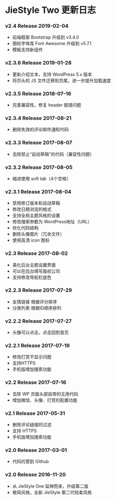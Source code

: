# JieStyle Two 更新日志

### v2.4 Release 2019-02-04
* 前端框架 Bootstrap 升级到 v3.4.0
* 图标字体库 Font Awesome 升级到 v5.7.1
* 模板支持新组件

### v2.3.6 Release 2019-01-28
* 更新介绍文本，支持 WordPress 5.x 版本
* 将页头的 JS 文件迁移到页尾，进一步提升加载速度

### v2.3.5 Release 2018-07-16
* 完善兼容性，修复 header 报错问题

### v2.3.4 Release 2017-08-21
* 删除失效的评论邮件通知代码

### v2.3.3 Release 2017-08-07
* 去除禁止“自动草稿”的代码（兼容性问题）

### v2.3.2 Release 2017-08-05
* 缩进使用 soft tab（4个空格）

### v2.3.1 Release 2017-08-04
* 禁用修订版本和自动草稿
* 修改日期浏览的格式
* 支持全局主题风格的设置
* 修改搜索参数为 WordPress地址（URL）
* 优化代码结构
* 删除头像图片（冗余文件）
* 使用高清 icon 图标

### v2.3 Release 2017-08-02
* 美化后台主题设置界面
* 可以在后台填写版权公司
* 支持修改导航栏底色

### v2.2.3 Release 2017-07-29
* 友情链接 根据评分排序
* 分类列表 根据ID顺序排列

### v2.2.2 Release 2017-07-27
* 头像可以点击，点击回到首页

### v2.2.1 Release 2017-07-19
* 修改打赏不显示问题
* 支持HTTPS
* 手机版增加搜索功能

### v2.2 Release 2017-07-16
* 去除 WP 页面头部自带的无用代码
* 增加微信、头像、打赏的配置功能

### v2.1 Release 2017-05-31
* 删除评论链接的过滤
* 支持 HTTPS
* 手机版增加搜索功能

### v2.0 Release 2017-03-01
* 代码托管到 Github

### v2.0 Release 2016-11-20
* 从 JieStyle One 延伸而来，升级第二版
* 极简风格，全新 JieStyle 第二代轻柔风格
